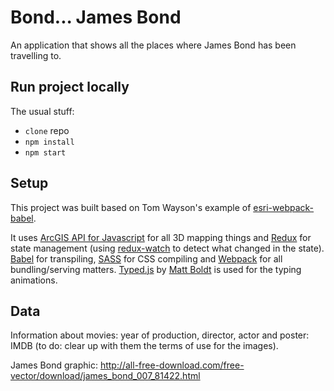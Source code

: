 # Bond... James Bond

An application that shows all the places where James Bond has been travelling to.

## Run project locally

The usual stuff:
  - `clone` repo
  - `npm install`
  - `npm start`

## Setup

This project was built based on Tom Wayson's example of [esri-webpack-babel](https://github.com/tomwayson/esri-webpack-babel/).

It uses [ArcGIS API for Javascript](https://developers.arcgis.com/javascript/) for all 3D mapping things and [Redux](https://redux.js.org/) for state management (using [redux-watch](https://github.com/jprichardson/redux-watch) to detect what changed in the state). [Babel](http://babeljs.io/) for transpiling, [SASS](http://sass-lang.com/) for CSS compiling and [Webpack](https://webpack.js.org/) for all bundling/serving matters. [Typed.js](https://github.com/mattboldt/typed.js) by [Matt Boldt](https://mattboldt.com/) is used for the typing animations.


## Data

Information about movies: year of production, director, actor and poster: IMDB (to do: clear up with them the terms of use for the images).

James Bond graphic: http://all-free-download.com/free-vector/download/james_bond_007_81422.html

